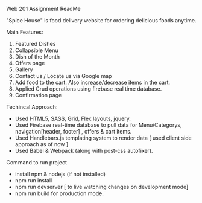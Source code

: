Web 201 Assignment ReadMe

"Spice House" is food delivery website for ordering delicious foods anytime.

Main Features:
1) Featured Dishes 
2) Collapsible Menu
3) Dish of the Month
4) Offers page
5) Gallery
6) Contact us / Locate us via Google map
7) Add food to the cart. Also increase/decrease items in the cart.
8) Applied Crud operations using firebase real time database.
9) Confirmation page

Techincal Approach:

- Used HTML5, SASS, Grid, Flex layouts, jquery. 
- Used Firebase real-time database to pull data for Menu/Categorys, navigation[header, footer] , offers & cart items.
- Used Handlebars.js templating system to render data [ used client side approach as of now ] 
- Used Babel & Webpack (along with post-css autofixer).


Command to run project 
- install npm & nodejs (if not installed)
- npm run install
- npm run devserver [ to live watching changes on development mode]
- npm run build for production mode.